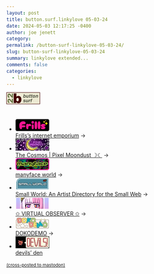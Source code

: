 ```yaml
---
layout: post
title: button.surf.linkylove 05-03-24
date: 2024-05-03 12:17:25 -0400
author: joe jenett
category: 
permalink: /button-surf-linkylove-05-03-24/
slug: button-surf-linkylove-05-03-24
summary: linkylove extended...
comments: false
categories:
  - linkylove
---
```

<p style="margin-bottom:36px;">
<a title="it started at the button wall" href="https://bulltown.joejenett.com/links/"><img src="/images/b22surf.png" alt=""></a>
</p>
<ul class="linkylove">
<li><a title="Frills’s internet emporium" href="https://frills.dev/"><img src="/images/frills.png" alt="Frills’s internet emporium" width="88" height="31"><br>Frills’s internet emporium</a> &rarr;</li>
<li><a title="The Cosmos | Pixel Moondust ☽☾" href="https://pixelmoondust.neocities.org/"><img src="/images/pixelmoondust.jpg" alt="The Cosmos | Pixel Moondust ☽☾" width="88" height="31"><br>The Cosmos | Pixel Moondust ☽☾</a> &rarr;</li>
<li><a title="manyface world" href="https://manyface.neocities.org/"><img src="/images/manyface.png" alt="manyface world" width="88" height="31"><br>manyface world</a> &rarr;</li>
<li><a title="Small World: An Artist Directory for the Small Web" href="https://smallworld.mizuki.world/"><img src="/images/smallworld.png" alt="Small World: An Artist Directory for the Small Web" width="88" height="31"><br>Small World: An Artist Directory for the Small Web</a> &rarr;</li>
<li><a title="✩ VIRTUAL OBSERVER ✩" href="https://virtualobserver.moe/"><img src="/images/virtualobserver.png" alt="✩ VIRTUAL OBSERVER ✩" width="88" height="31"><br>✩ VIRTUAL OBSERVER ✩</a> &rarr;</li>
<li><a title="DOKODEMO" href="https://dokode.moe/"><img src="/images/dokodemo.jpg" alt="DOKODEMO" width="88" height="31"><br>DOKODEMO</a> &rarr;</li>
<li><a title="devils’ den" href="https://devils.gay/"><img src="/images/devils-gay.jpg" alt="devils’ den" width="88" height="31"><br>devils’ den</a></li>
</ul>

<a href="https://brid.gy/publish/mastodon"><small>(cross-posted to mastodon)</small></a>